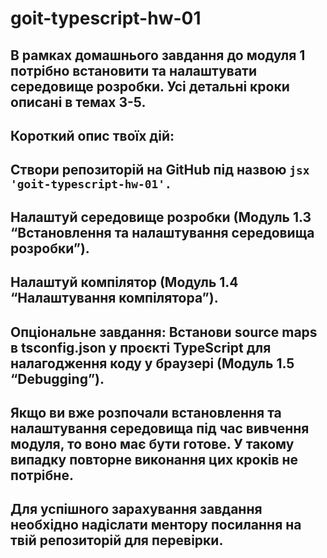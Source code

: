 # goit-typescript-hw-01

## В рамках домашнього завдання до модуля 1 потрібно встановити та налаштувати середовище розробки. Усі детальні кроки описані в темах 3-5.

## Короткий опис твоїх дій:

## Створи репозиторій на GitHub під назвою ```jsx 'goit-typescript-hw-01'. ```
## Налаштуй середовище розробки (Модуль 1.3 “Встановлення та налаштування середовища розробки”).
## Налаштуй компілятор (Модуль 1.4 “Налаштування компілятора”).
## Опціональне завдання: Встанови source maps в tsconfig.json у проєкті TypeScript для налагодження коду у браузері (Модуль 1.5 “Debugging”).
## Якщо ви вже розпочали встановлення та налаштування середовища під час вивчення модуля, то воно має бути готове. У такому випадку повторне виконання цих кроків не потрібне.

## Для успішного зарахування завдання необхідно надіслати ментору посилання на твій репозиторій для перевірки.
